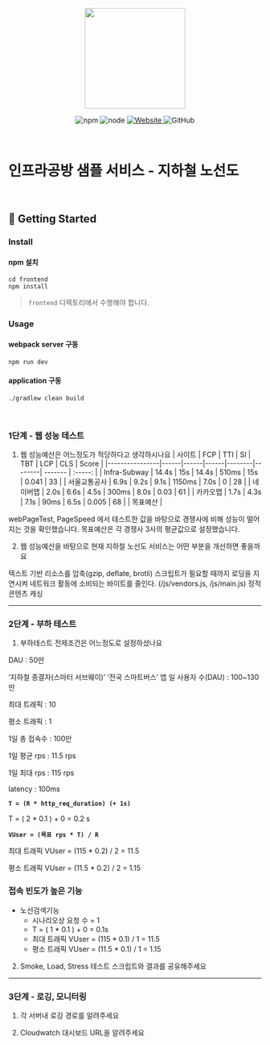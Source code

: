 <p align="center">
    <img width="200px;" src="https://raw.githubusercontent.com/woowacourse/atdd-subway-admin-frontend/master/images/main_logo.png"/>
</p>
<p align="center">
  <img alt="npm" src="https://img.shields.io/badge/npm-%3E%3D%205.5.0-blue">
  <img alt="node" src="https://img.shields.io/badge/node-%3E%3D%209.3.0-blue">
  <a href="https://edu.nextstep.camp/c/R89PYi5H" alt="nextstep atdd">
    <img alt="Website" src="https://img.shields.io/website?url=https%3A%2F%2Fedu.nextstep.camp%2Fc%2FR89PYi5H">
  </a>
  <img alt="GitHub" src="https://img.shields.io/github/license/next-step/atdd-subway-service">
</p>

<br>

# 인프라공방 샘플 서비스 - 지하철 노선도

<br>

## 🚀 Getting Started

### Install
#### npm 설치
```
cd frontend
npm install
```
> `frontend` 디렉토리에서 수행해야 합니다.

### Usage
#### webpack server 구동
```
npm run dev
```
#### application 구동
```
./gradlew clean build
```
<br>


### 1단계 - 웹 성능 테스트
1. 웹 성능예산은 어느정도가 적당하다고 생각하시나요
   | 사이트          | FCP  |  TTI  |  SI  |  TBT  |   LCP  |   CLS   |   Score  |
   |----------------|------|------|------|--------|--------| ------- |  :-----: |
   | Infra-Subway   | 14.4s | 15s | 14.4s | 510ms |  15s  |   0.041   |    33    |
   | 서울교통공사     | 6.9s | 9.2s | 9.1s |  1150ms |  7.0s  |  0  |    28    |
   | 네이버맵        | 2.0s | 6.6s | 4.5s |  300ms  |  8.0s  |  0.03  |    61    |
   | 카카오맵        | 1.7s | 4.3s | 7.1s |  90ms  |  6.5s  |  0.005  |    68    |
   | 목표예산        |

webPageTest, PageSpeed 에서 테스트한 값을 바탕으로 경쟁사에 비해 성능이 떨어지는 것을 확인했습니다.
목표예산은 각 경쟁사 3사의 평균값으로 설정했습니다.


2. 웹 성능예산을 바탕으로 현재 지하철 노선도 서비스는 어떤 부분을 개선하면 좋을까요

텍스트 기반 리소스를 압축(gzip, deflate, brotli)
스크립트가 필요할 때까지 로딩을 지연시켜 네트워크 활동에 소비되는 바이트를 줄인다. (/js/vendors.js, /js/main.js)
정적 콘텐츠 캐싱

---

### 2단계 - 부하 테스트
1. 부하테스트 전제조건은 어느정도로 설정하셨나요

DAU : 50만

‘지하철 종결자(스마터 서브웨이)’ ‘전국 스마트버스’ 앱 일 사용자 수(DAU) : 100~130만

최대 트래픽 : 10

평소 트래픽 : 1

1일 총 접속수 : 100만

1일 평균 rps : 11.5 rps

1일 최대 rps : 115 rps

latency : 100ms

**`T = (R * http_req_duration) (+ 1s)`**

T = ( 2 * 0.1 ) + 0 = 0.2 s

**`VUser = (목표 rps * T) / R`**

최대 트래픽 VUser = (115 * 0.2) / 2 = 11.5

평소 트래픽 VUser = (11.5 * 0.2) / 2 = 1.15

### 접속 빈도가 높은 기능

- 노선검색기능
   - 시나리오상 요청 수 = 1
   - T = ( 1 * 0.1 ) + 0 = 0.1s
   - 최대 트래픽 VUser = (115 * 0.1) / 1 = 11.5
   - 평소 트래픽 VUser = (11.5 * 0.1) / 1 = 1.15


2. Smoke, Load, Stress 테스트 스크립트와 결과를 공유해주세요

---

### 3단계 - 로깅, 모니터링
1. 각 서버내 로깅 경로를 알려주세요

2. Cloudwatch 대시보드 URL을 알려주세요
